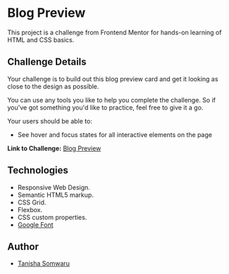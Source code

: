 
# Blog Preview

This project is a challenge from Frontend Mentor for hands-on learning of HTML and CSS basics.

## Challenge Details
Your challenge is to build out this blog preview card and get it looking as close to the design as possible.

You can use any tools you like to help you complete the challenge. So if you've got something you'd like to practice, feel free to give it a go.

Your users should be able to:

- See hover and focus states for all interactive elements on the page

**Link to Challenge:** [Blog Preview](https://www.frontendmentor.io/learning-paths/getting-started-on-frontend-mentor-XJhRWRREZd/steps/664bac2120fb35b1b6653b89/challenge/start)

## Technologies
- Responsive Web Design.
- Semantic HTML5 markup.
- CSS Grid.
- Flexbox.
- CSS custom properties.
- [Google Font](https://fonts.google.com/selection)

## Author
- [Tanisha Somwaru](https://github.com/Tanisha-Somwaru)
